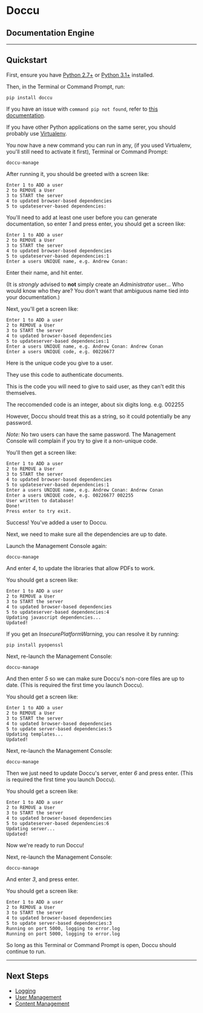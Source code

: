 # Doccu

## Documentation Engine

---

## Quickstart

First, ensure you have [Python 2.7+](https://www.python.org/downloads/) or [Python 3.1+](https://www.python.org/downloads/) installed.

Then, in the Terminal or Command Prompt, run:

```
pip install doccu
```

If you have an issue with ```command pip not found```, refer to [this documentation](http://docs.python-guide.org/en/latest/starting/install/win/#setuptools-pip).

If you have other Python applications on the same serer, you should probably use [Virtualenv](https://virtualenv.pypa.io/en/latest/).

You now have a new command you can run in any, (if you used Virtualenv, you'll still need to activate it first), Terminal or Command Prompt:

```
doccu-manage
```

After running it, you should be greeted with a screen like:

```
Enter 1 to ADD a user
2 to REMOVE a User
3 to START the server
4 to updated browser-based dependencies
5 to updateserver-based dependencies:
```

You'll need to add at least one user before you can generate documentation, so enter *1* and press enter, you should get a screen like:

```
Enter 1 to ADD a user
2 to REMOVE a User
3 to START the server
4 to updated browser-based dependencies
5 to updateserver-based dependencies:1
Enter a users UNIQUE name, e.g. Andrew Conan:
```

Enter their name, and hit enter. 

(It is *strongly* advised to **not** simply create an *Administrator* user... Who would know who they are? You don't want that ambiguous name tied into your documentation.)

Next, you'll get a screen like:

```
Enter 1 to ADD a user
2 to REMOVE a User
3 to START the server
4 to updated browser-based dependencies
5 to updateserver-based dependencies:1
Enter a users UNIQUE name, e.g. Andrew Conan: Andrew Conan
Enter a users UNIQUE code, e.g. 00226677
```

Here is the unique code you give to a user.

They use this code to authenticate documents.

This is the code you will need to give to said user, as they can't edit this themselves.

The reccomended code is an integer, about six digits long. e.g. 002255

However, Doccu should treat this as a string, so it could potentially be any password.

*Note:* No two users can have the same password. The Management Console will complain if you try to give it a non-unique code.

You'll then get a screen like:

```
Enter 1 to ADD a user
2 to REMOVE a User
3 to START the server
4 to updated browser-based dependencies
5 to updateserver-based dependencies:1
Enter a users UNIQUE name, e.g. Andrew Conan: Andrew Conan
Enter a users UNIQUE code, e.g. 00226677 002255
User written to database!
Done!
Press enter to try exit.
```

Success! You've added a user to Doccu.

Next, we need to make sure all the dependencies are up to date.

Launch the Management Console again:

```
doccu-manage
```

And enter *4*, to update the libraries that allow PDFs to work.

You should get a screen like:

```
Enter 1 to ADD a user
2 to REMOVE a User
3 to START the server
4 to updated browser-based dependencies
5 to updateserver-based dependencies:4
Updating javascript dependencies...
Updated!
```

If you get an *InsecurePlatformWarning*, you can resolve it by running:

```
pip install pyopenssl
```

Next, re-launch the Management Console:

```
doccu-manage
```

And then enter *5* so we can make sure Doccu's non-core files are up to date. (This is required the first time you launch Doccu).

You should get a screen like:

```
Enter 1 to ADD a user
2 to REMOVE a User
3 to START the server
4 to updated browser-based dependencies
5 to update server-based dependencies:5
Updating templates...
Updated!
```

Next, re-launch the Management Console:

```
doccu-manage
```

Then we just need to update Doccu's server, enter *6* and press enter. (This is required the first time you launch Doccu).

You should get a screen like:

```
Enter 1 to ADD a user
2 to REMOVE a User
3 to START the server
4 to updated browser-based dependencies
5 to updateserver-based dependencies:6
Updating server...
Updated!
```

Now we're ready to run Doccu!

Next, re-launch the Management Console:

```
doccu-manage
```

And enter *3*, and press enter.

You should get a screen like:

```
Enter 1 to ADD a user
2 to REMOVE a User
3 to START the server
4 to updated browser-based dependencies
5 to update server-based dependencies:3
Running on port 5000, logging to error.log
Running on port 5000, logging to error.log
```

So long as this Terminal or Command Prompt is open, Doccu should continue to run.

---

## Next Steps

* [Logging](Logging.md)
* [User Management](UserManagement.md)
* [Content Management](ContentManagement.md)
